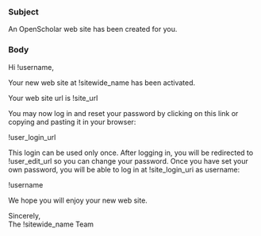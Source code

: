 ### Subject

An OpenScholar web site has been created for you.

### Body

Hi !username,

Your new web site at !sitewide_name has been activated.

Your web site url is !site_url

You may now log in and reset your password by clicking on this link or copying and pasting it in your browser: 

!user_login_url 

This login can be used only once. After logging in, you will be redirected to !user_edit_url so you can change your password. Once you have set your own password, you will be able to log in at !site_login_uri as username:

!username

We hope you will enjoy your new web site.

Sincerely,<br/>The !sitewide_name Team
